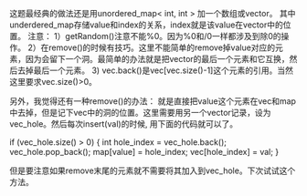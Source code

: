 这题最经典的做法还是用unordered_map< int, int > 加一个数组或vector。 
其中underdered_map存储value和index的关系，index就是该value在vector中的位置。 
注意： 
1）getRandom()注意不能%0。因为%0和/0一样都涉及到除0的操作。 
2）在remove()的时候有技巧。这里不能简单的remove掉value对应的元素，因为会留下一个洞。最简单的办法就是把vector的最后一个元素和它互换，然后去掉最后一个元素。 
3) vec.back()是vec[vec.size()-1]这个元素的引用。当然这里要求vec.size()>0。

另外，我觉得还有一种remove()的办法： 就是直接把value这个元素在vec和map中去掉，但是记下vec中的洞的位置。这里需要用另一个vector记录，设为vec_hole。然后每次insert(val)的时候, 用下面的代码就可以了。

if (vec_hole.size() > 0) {
    int hole_index = vec_hole.back();
    vec_hole.pop_back();
    map[value] = hole_index;
    vec[hole_index] = val;
}

但是要注意如果remove末尾的元素就不需要将其加入到vec_hole。下次试试这个方法。

